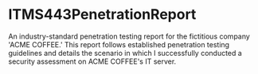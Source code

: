 # ITMS443PenetrationReport
An industry-standard penetration testing report for the fictitious company 'ACME COFFEE.' This report follows established penetration testing guidelines and details the scenario in which I successfully conducted a security assessment on ACME COFFEE's IT server.
